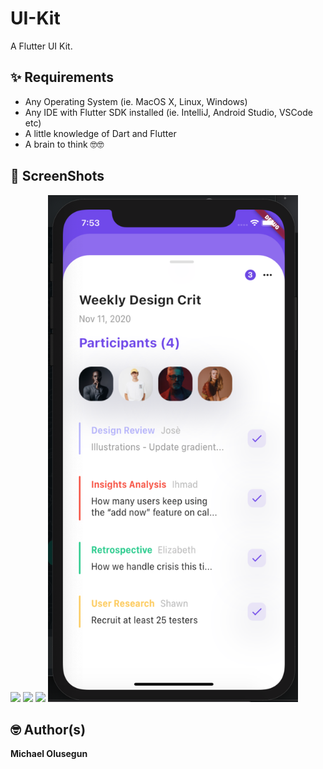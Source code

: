 # UI-Kit
A Flutter UI Kit.

## ✨ Requirements
* Any Operating System (ie. MacOS X, Linux, Windows)
* Any IDE with Flutter SDK installed (ie. IntelliJ, Android Studio, VSCode etc)
* A little knowledge of Dart and Flutter
* A brain to think 🤓🤓



## 📸 ScreenShots

<img src="screenshots/login.png" width="400"/> <img src="screenshots/signin.png" width="400"/>
<img src="screenshots/conversation.png" width="400"/> <img src="screenshots/event.png" width="400"/>


## 🤓 Author(s)
**Michael Olusegun**